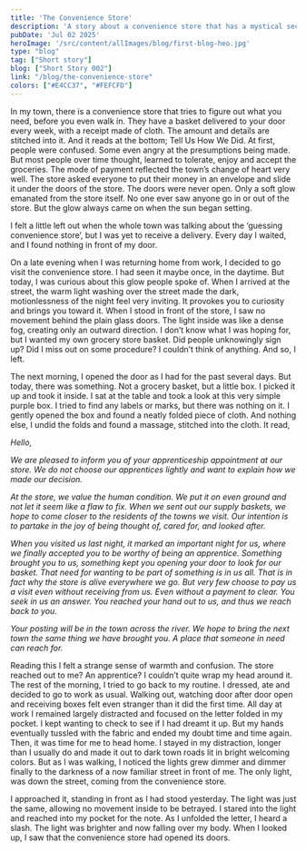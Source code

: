```yaml
---
title: 'The Convenience Store'
description: 'A story about a convenience store that has a mystical secret.'
pubDate: 'Jul 02 2025'
heroImage: '/src/content/allImages/blog/first-blog-heo.jpg'
type: "blog"
tag: ["Short story"]
blog: ["Short Story 002"]
link: "/blog/the-convenience-store"
colors: ["#E4CC37", "#FEFCFD"]
---
```


In my town, there is a convenience store that tries to figure out what you need, before you even walk in. They have a basket delivered to your door every week, with a receipt made of cloth. The amount and details are stitched into it. And it reads at the bottom; Tell Us How We Did. At first, people were confused. Some even angry at the presumptions being made. But most people over time thought, learned to tolerate, enjoy and accept the groceries. The mode of payment reflected the town’s change of heart very well. The store asked everyone to put their money in an envelope and slide it under the doors of the store. The doors were never open. Only a soft glow emanated from the store itself. No one ever saw anyone go in or out of the store. But the glow always came on when the sun began setting.

I felt a little left out when the whole town was talking about the ‘guessing convenience store’, but I was yet to receive a delivery. Every day I waited, and I found nothing in front of my door.

On a late evening when I was returning home from work, I decided to go visit the convenience store. I had seen it maybe once, in the daytime. But today, I was curious about this glow people spoke of. When I arrived at the street, the warm light washing over the street made the dark, motionlessness of the night feel very inviting. It provokes you to curiosity and brings you toward it. When I stood in front of the store, I saw no movement behind the plain glass doors. The light inside was like a dense fog, creating only an outward direction. I don’t know what I was hoping for, but I wanted my own grocery store basket. Did people unknowingly sign up? Did I miss out on some procedure? I couldn’t think of anything. And so, I left.

The next morning, I opened the door as I had for the past several days. But today, there was something. Not a grocery basket, but a little box. I picked it up and took it inside. I sat at the table and took a look at this very simple purple box. I tried to find any labels or marks, but there was nothing on it. I gently opened the box and found a neatly folded piece of cloth. And nothing else, I undid the folds and found a massage, stitched into the cloth. It read, 

_Hello,_

_We are pleased to inform you of your apprenticeship appointment at our store. We do not choose our apprentices lightly and want to explain how we made our decision._

_At the store, we value the human condition. We put it on even ground and not let it seem like a flaw to fix. When we sent out our supply baskets, we hope to come closer to the residents of the towns we visit. Our intention is to partake in the joy of being thought of, cared for, and looked after._

_When you visited us last night, it marked an important night for us, where we finally accepted you to be worthy of being an apprentice. Something brought you to us, something kept you opening your door to look for our basket. That need for wanting to be part of something is in us all. That is in fact why the store is alive everywhere we go. But very few choose to pay us a visit even without receiving from us. Even without a payment to clear. You seek in us an answer. You reached your hand out to us, and thus we reach back to you._

_Your posting will be in the town across the river. We hope to bring the next town the same thing we have brought you. A place that someone in need can reach for._

Reading this I felt a strange sense of warmth and confusion. The store reached out to me? An apprentice? I couldn’t quite wrap my head around it. The rest of the morning, I tried to go back to my routine. I dressed, ate and decided to go to work as usual. Walking out, watching door after door open and receiving boxes felt even stranger than it did the first time. All day at work I remained largely distracted and focused on the letter folded in my pocket. I kept wanting to check to see if I had dreamt it up. But my hands eventually tussled with the fabric and ended my doubt time and time again. Then, it was time for me to head home. I stayed in my distraction, longer than I usually do and made it out to dark town roads lit in bright welcoming colors. But as I was walking, I noticed the lights grew dimmer and dimmer finally to the darkness of a now familiar street in front of me. The only light, was down the street, coming from the convenience store.

I approached it, standing in front as I had stood yesterday. The light was just the same, allowing no movement inside to be betrayed. I stared into the light and reached into my pocket for the note. As I unfolded the letter, I heard a slash. The light was brighter and now falling over my body. When I looked up, I saw that the convenience store had opened its doors.
